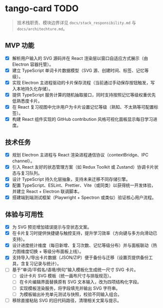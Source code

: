 # tango-card TODO

> 技术栈职责、模块边界详见 `docs/stack_responsibility.md` 与 `docs/architechture.md`。

## MVP 功能
- [x] 解析用户输入的 SVG 源码并在 React 渲染层以窗口自适应方式展示（由 Electron 容器托管）。
- [x] 建立 TypeScript 单词卡片数据模型（SVG 源、创建时间、标签、记忆等级）。
- [x] 实现 Electron 主进程驱动的卡片保存流程（当前通过手动保存按钮触发，写入本地持久化存储）。
- [x] 提供 TypeScript 服务计算的随机抽取接口，同时支持按照记忆等级权重优先低熟悉度卡片。
- [x] 在 React 复习视图中允许用户为卡片设置记忆等级（熟知、不太熟等可配置标签）。
- [x] 构建 React 组件实现的 GitHub contribution 风格可视化面板显示每日学习进度。

## 技术任务
- [x] 规划 Electron 主进程与 React 渲染进程通信协议（contextBridge、IPC channel）。
- [x] 引入 React 友好的状态管理方案（如 Redux Toolkit 或 Zustand）协调卡片状态与复习队列。
- [x] 设计 TypeScript 持久化层抽象，支持未来迁移不同存储引擎。
- [x] 配置 TypeScript、ESLint、Prettier、Vite（或同类）以获得统一开发体验，并建立 React + Electron 联调脚本。
- [x] 搭建端到端测试框架（Playwright + Spectron 或类似）验证核心用户流程。

## 体验与可用性
- [x] 为 SVG 预览增加错误提示与空状态文案。
- [x] 在卡片复习时提供快捷键与触控支持，提升学习效率（方向键与多方向滑动已支持）。
- [x] 设计进度统计维度（每日新增、复习次数、记忆等级分布）并与面板联动（热力图维度切换 + 等级分布面板上线）。
- [x] 支持导入/导出卡片数据（JSON/ZIP）便于备份与迁移（设置页提供备份工具，含复习记录与统计）。
- [ ] 基于“单词/平假名/语境/例句”输入模板化生成统一尺寸 SVG 卡片。
  - [ ] 设计卡片 SVG 模板（统一画布尺寸与排版规范）。
  - [ ] 在卡片编辑界面替换原有 SVG 文本输入，改为四项结构化字段。
  - [ ] 实现模板渲染服务，将字段填充并输出 SVG 字符串。
  - [ ] 为模板输出补充单元测试与快照，校验不同输入组合。
- [ ] 移除直接粘贴 SVG 的旧代码路径，清理相关文案与提示。
